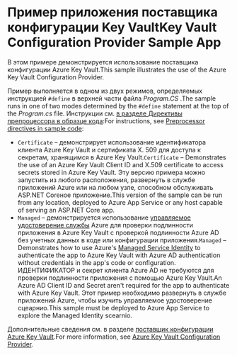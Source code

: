 # <a name="key-vault-configuration-provider-sample-app"></a><span data-ttu-id="2ed74-101">Пример приложения поставщика конфигурации Key Vault</span><span class="sxs-lookup"><span data-stu-id="2ed74-101">Key Vault Configuration Provider Sample App</span></span>

<span data-ttu-id="2ed74-102">В этом примере демонстрируется использование поставщика конфигурации Azure Key Vault.</span><span class="sxs-lookup"><span data-stu-id="2ed74-102">This sample illustrates the use of the Azure Key Vault Configuration Provider.</span></span>

<span data-ttu-id="2ed74-103">Пример выполняется в одном из двух режимов, определяемых инструкцией `#define` в верхней части файла *Program.CS* .</span><span class="sxs-lookup"><span data-stu-id="2ed74-103">The sample runs in one of two modes determined by the `#define` statement at the top of the *Program.cs* file.</span></span> <span data-ttu-id="2ed74-104">Инструкции см. [в разделе Директивы препроцессора в образце кода](https://docs.microsoft.com/aspnet/core#preprocessor-directives-in-sample-code):</span><span class="sxs-lookup"><span data-stu-id="2ed74-104">For instructions, see [Preprocessor directives in sample code](https://docs.microsoft.com/aspnet/core#preprocessor-directives-in-sample-code):</span></span>

* <span data-ttu-id="2ed74-105">`Certificate` &ndash; демонстрирует использование идентификатора клиента Azure Key Vault и сертификата X. 509 для доступа к секретам, хранящимся в Azure Key Vault.</span><span class="sxs-lookup"><span data-stu-id="2ed74-105">`Certificate` &ndash; Demonstrates the use of an Azure Key Vault Client ID and X.509 certificate to access secrets stored in Azure Key Vault.</span></span> <span data-ttu-id="2ed74-106">Эту версию примера можно запустить из любого расположения, развернуть в службе приложений Azure или на любом узле, способном обслуживать ASP.NET Coreное приложение.</span><span class="sxs-lookup"><span data-stu-id="2ed74-106">This version of the sample can be run from any location, deployed to Azure App Service or any host capable of serving an ASP.NET Core app.</span></span>
* <span data-ttu-id="2ed74-107">`Managed` &ndash; демонстрируется использование [управляемое удостоверение службы](https://docs.microsoft.com/azure/active-directory/managed-identities-azure-resources/overview) Azure для проверки подлинности приложения в Azure Key Vault с проверкой подлинности Azure AD без учетных данных в коде или конфигурации приложения.</span><span class="sxs-lookup"><span data-stu-id="2ed74-107">`Managed` &ndash; Demonstrates how to use Azure's [Managed Service Identity](https://docs.microsoft.com/azure/active-directory/managed-identities-azure-resources/overview) to authenticate the app to Azure Key Vault with Azure AD authentication without credentials in the app's code or configuration.</span></span> <span data-ttu-id="2ed74-108">ИДЕНТИФИКАТОР и секрет клиента Azure AD не требуются для проверки подлинности приложения с помощью Azure Key Vault.</span><span class="sxs-lookup"><span data-stu-id="2ed74-108">An Azure AD Client ID and Secret aren't required for the app to authenticate with Azure Key Vault.</span></span> <span data-ttu-id="2ed74-109">Этот пример необходимо развернуть в службе приложений Azure, чтобы изучить управляемое удостоверение сцеарнио.</span><span class="sxs-lookup"><span data-stu-id="2ed74-109">This sample must be deployed to Azure App Service to explore the Managed Identity scearnio.</span></span>

<span data-ttu-id="2ed74-110">Дополнительные сведения см. в разделе [поставщик конфигурации Azure Key Vault](https://docs.microsoft.com/aspnet/core/security/key-vault-configuration).</span><span class="sxs-lookup"><span data-stu-id="2ed74-110">For more information, see [Azure Key Vault Configuration Provider](https://docs.microsoft.com/aspnet/core/security/key-vault-configuration).</span></span>
